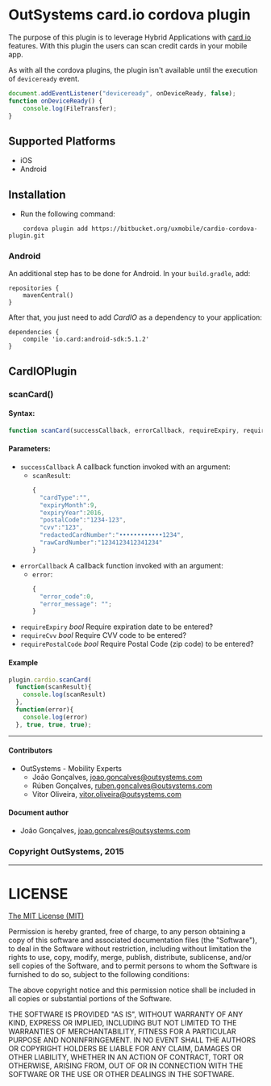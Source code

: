 # OutSystems card.io cordova plugin

The purpose of this plugin is to leverage Hybrid Applications with [card.io](https://www.card.io/) features. With this plugin the users can scan credit cards in your mobile app.

As with all the cordova plugins, the plugin isn't available until the execution of `deviceready` event.

```javascript
document.addEventListener("deviceready", onDeviceReady, false);
function onDeviceReady() {
    console.log(FileTransfer);
}
```

## Supported Platforms

- iOS
- Android

## Installation
- Run the following command:

```shell
    cordova plugin add https://bitbucket.org/uxmobile/cardio-cordova-plugin.git
```
### Android

An additional step has to be done for Android.
In your `build.gradle`, add:

```
repositories {
    mavenCentral()
}
```

After that, you just need to add _CardIO_ as a dependency to your application:

```
dependencies {
    compile 'io.card:android-sdk:5.1.2'
}
```

## CardIOPlugin

### scanCard()

#### Syntax:

```javascript
function scanCard(successCallback, errorCallback, requireExpiry, requireCvv, requirePostalCode)
```

#### Parameters:
* `successCallback` A callback function invoked with an argument:
  * `scanResult`:
    ```javascript
    {
      "cardType":"",
      "expiryMonth":9,
      "expiryYear":2016,
      "postalCode":"1234-123",
      "cvv":"123",
      "redactedCardNumber":"••••••••••••1234",
      "rawCardNumber":"1234123412341234"
    }
    ```
* `errorCallback` A callback function invoked with an argument:
  * `error`:
    ```javascript
    {
      "error_code":0,
      "error_message": "";
    }
    ```
* `requireExpiry` _bool_ Require expiration date to be entered?
* `requireCvv` _bool_ Require CVV code to be entered?
* `requirePostalCode` _bool_ Require Postal Code (zip code) to be entered?


#### Example

```javascript
plugin.cardio.scanCard(
  function(scanResult){
    console.log(scanResult)
  },
  function(error){
    console.log(error)
  }, true, true, true);
```

---

#### Contributors
- OutSystems - Mobility Experts
    - João Gonçalves, <joao.goncalves@outsystems.com>
    - Rúben Gonçalves, <ruben.goncalves@outsystems.com>
    - Vitor Oliveira, <vitor.oliveira@outsystems.com>

#### Document author
- João Gonçalves, <joao.goncalves@outsystems.com>

### Copyright OutSystems, 2015

---

LICENSE
=======


[The MIT License (MIT)](http://www.opensource.org/licenses/mit-license.html)

Permission is hereby granted, free of charge, to any person obtaining a copy
of this software and associated documentation files (the "Software"), to deal
in the Software without restriction, including without limitation the rights
to use, copy, modify, merge, publish, distribute, sublicense, and/or sell
copies of the Software, and to permit persons to whom the Software is
furnished to do so, subject to the following conditions:

The above copyright notice and this permission notice shall be included in
all copies or substantial portions of the Software.

THE SOFTWARE IS PROVIDED "AS IS", WITHOUT WARRANTY OF ANY KIND, EXPRESS OR
IMPLIED, INCLUDING BUT NOT LIMITED TO THE WARRANTIES OF MERCHANTABILITY,
FITNESS FOR A PARTICULAR PURPOSE AND NONINFRINGEMENT. IN NO EVENT SHALL THE
AUTHORS OR COPYRIGHT HOLDERS BE LIABLE FOR ANY CLAIM, DAMAGES OR OTHER
LIABILITY, WHETHER IN AN ACTION OF CONTRACT, TORT OR OTHERWISE, ARISING FROM,
OUT OF OR IN CONNECTION WITH THE SOFTWARE OR THE USE OR OTHER DEALINGS IN
THE SOFTWARE.
